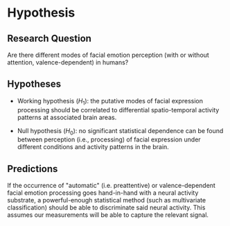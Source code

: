 # Hypothesis

<!-- current version is formulated as though we only cared about
describing a correlate in order to firmly establish the existence of
the phenomenon, as opposed to assuming it is real and going after the
neural mechanism -->

## Research Question

Are there different modes of facial emotion perception (with or
without attention, valence-dependent) in humans?

## Hypotheses

- Working hypothesis ($H_1$): the putative modes of facial expression
  processing should be correlated to differential spatio-temporal
  activity patterns at associated brain areas.

- Null hypothesis ($H_0$): no significant statistical dependence can
  be found between perception (i.e., processing) of facial expression
  under different conditions and activity patterns in the
  brain.

## Predictions

If the occurrence of "automatic" (i.e. preattentive) or
valence-dependent facial emotion processing goes hand-in-hand with a
neural activity substrate, a powerful-enough statistical method (such
as multivariate classification) should be able to discriminate said
neural activity. This assumes our measurements will be able to capture
the relevant signal.
